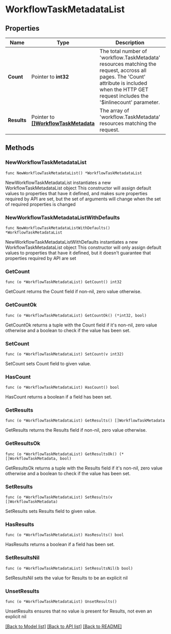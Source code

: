 # WorkflowTaskMetadataList

## Properties

Name | Type | Description | Notes
------------ | ------------- | ------------- | -------------
**Count** | Pointer to **int32** | The total number of &#39;workflow.TaskMetadata&#39; resources matching the request, accross all pages. The &#39;Count&#39; attribute is included when the HTTP GET request includes the &#39;$inlinecount&#39; parameter. | [optional] 
**Results** | Pointer to [**[]WorkflowTaskMetadata**](workflow.TaskMetadata.md) | The array of &#39;workflow.TaskMetadata&#39; resources matching the request. | [optional] 

## Methods

### NewWorkflowTaskMetadataList

`func NewWorkflowTaskMetadataList() *WorkflowTaskMetadataList`

NewWorkflowTaskMetadataList instantiates a new WorkflowTaskMetadataList object
This constructor will assign default values to properties that have it defined,
and makes sure properties required by API are set, but the set of arguments
will change when the set of required properties is changed

### NewWorkflowTaskMetadataListWithDefaults

`func NewWorkflowTaskMetadataListWithDefaults() *WorkflowTaskMetadataList`

NewWorkflowTaskMetadataListWithDefaults instantiates a new WorkflowTaskMetadataList object
This constructor will only assign default values to properties that have it defined,
but it doesn't guarantee that properties required by API are set

### GetCount

`func (o *WorkflowTaskMetadataList) GetCount() int32`

GetCount returns the Count field if non-nil, zero value otherwise.

### GetCountOk

`func (o *WorkflowTaskMetadataList) GetCountOk() (*int32, bool)`

GetCountOk returns a tuple with the Count field if it's non-nil, zero value otherwise
and a boolean to check if the value has been set.

### SetCount

`func (o *WorkflowTaskMetadataList) SetCount(v int32)`

SetCount sets Count field to given value.

### HasCount

`func (o *WorkflowTaskMetadataList) HasCount() bool`

HasCount returns a boolean if a field has been set.

### GetResults

`func (o *WorkflowTaskMetadataList) GetResults() []WorkflowTaskMetadata`

GetResults returns the Results field if non-nil, zero value otherwise.

### GetResultsOk

`func (o *WorkflowTaskMetadataList) GetResultsOk() (*[]WorkflowTaskMetadata, bool)`

GetResultsOk returns a tuple with the Results field if it's non-nil, zero value otherwise
and a boolean to check if the value has been set.

### SetResults

`func (o *WorkflowTaskMetadataList) SetResults(v []WorkflowTaskMetadata)`

SetResults sets Results field to given value.

### HasResults

`func (o *WorkflowTaskMetadataList) HasResults() bool`

HasResults returns a boolean if a field has been set.

### SetResultsNil

`func (o *WorkflowTaskMetadataList) SetResultsNil(b bool)`

 SetResultsNil sets the value for Results to be an explicit nil

### UnsetResults
`func (o *WorkflowTaskMetadataList) UnsetResults()`

UnsetResults ensures that no value is present for Results, not even an explicit nil

[[Back to Model list]](../README.md#documentation-for-models) [[Back to API list]](../README.md#documentation-for-api-endpoints) [[Back to README]](../README.md)


